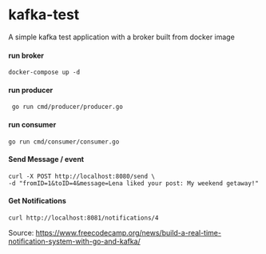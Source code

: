 # kafka-test

A simple kafka test application with a broker built from docker image

#### run broker
    docker-compose up -d

#### run producer
     go run cmd/producer/producer.go

    
#### run consumer
    go run cmd/consumer/consumer.go


#### Send Message / event
    curl -X POST http://localhost:8080/send \
    -d "fromID=1&toID=4&message=Lena liked your post: My weekend getaway!"

#### Get Notifications
    curl http://localhost:8081/notifications/4


Source: https://www.freecodecamp.org/news/build-a-real-time-notification-system-with-go-and-kafka/
